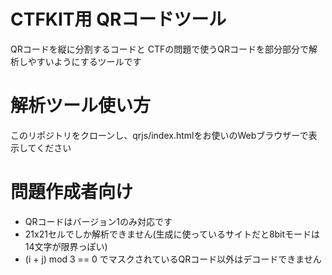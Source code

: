# CTFKIT用 QRコードツール
QRコードを縦に分割するコードと
CTFの問題で使うQRコードを部分部分で解析しやすいようにするツールです

# 解析ツール使い方
このリポジトリをクローンし、qrjs/index.htmlをお使いのWebブラウザーで表示してください

# 問題作成者向け
- QRコードはバージョン1のみ対応です
- 21x21セルでしか解析できません(生成に使っているサイトだと8bitモードは14文字が限界っぽい)
- (i + j) mod 3 == 0 でマスクされているQRコード以外はデコードできません 

